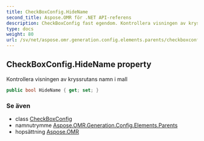 ```yaml
---
title: CheckBoxConfig.HideName
second_title: Aspose.OMR för .NET API-referens
description: CheckBoxConfig fast egendom. Kontrollera visningen av kryssrutans namn i mall
type: docs
weight: 80
url: /sv/net/aspose.omr.generation.config.elements.parents/checkboxconfig/hidename/
---
```

## CheckBoxConfig.HideName property

Kontrollera visningen av kryssrutans namn i mall

```csharp
public bool HideName { get; set; }
```

### Se även

* class [CheckBoxConfig](../)
* namnutrymme [Aspose.OMR.Generation.Config.Elements.Parents](../../checkboxconfig/)
* hopsättning [Aspose.OMR](../../../)


